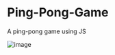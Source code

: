 # Ping-Pong-Game
A ping-pong game using JS

![image](https://user-images.githubusercontent.com/108999846/197394163-4e0e4e08-b93b-46a2-911c-9b2ad28d2f1a.png)

